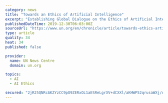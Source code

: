 ```yaml
---
category: news
title: "Towards an Ethics of Artificial Intelligence"
excerpt: "Establishing Global Dialogue on the Ethics of Artificial Intelligence: the Role of UNESCO The world must ensure that new technologies, especially those based on AI, are used for the good of our ..."
publishedDateTime: 2019-12-30T06:03:00Z
sourceUrl: "https://www.un.org/en/chronicle/article/towards-ethics-artificial-intelligence"
type: article
quality: 34
heat: 34
published: false

provider:
  name: UN News Centre
  domain: un.org

topics:
  - AI
  - AI Ethics

secured: "2jR25QNRcAKZYzCC9pO9ZERxOL1aESReLgrXV+dCXXl/aKHWP52qrusaWXj/qMaARPgisBSHwlZDhcEi9Rlnm+9NytkbXml0ydmrcH9hLcmA04EIKuNXmWZIH2eTBo2odxWmVOnNx4MsJrX6A6fa+Iio5d12UpRR71YJvCYg6k8+Fc2H5IC8Y4y7DlTJBqkQNQa4EFItyI6FqVq0tuoybZhtoZ+UtJtPLNhaFa8nLmv3sMUxzypAY/0RLSCKgW/G6FTf3e2pN3AClvT20QDe2whCskedVTflrTVcwWPDQuWleyaHni027hK1zooIl4NS;WyE5TEPs22yX4TKfEIehmw=="
---
```


